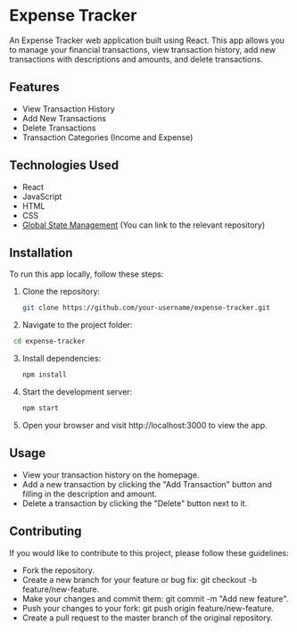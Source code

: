 # Expense Tracker

An Expense Tracker web application built using React. This app allows you to manage your financial transactions, view transaction history, add new transactions with descriptions and amounts, and delete transactions.

## Features

- View Transaction History
- Add New Transactions
- Delete Transactions
- Transaction Categories (Income and Expense)

## Technologies Used

- React
- JavaScript
- HTML
- CSS
- [Global State Management](link-to-your-global-state-repo) (You can link to the relevant repository)

## Installation

To run this app locally, follow these steps:

1. Clone the repository:

   ```bash
   git clone https://github.com/your-username/expense-tracker.git
   ```
2. Navigate to the project folder:
  ```bash
   cd expense-tracker
  ```
3. Install dependencies:
   ```bash
   npm install
   ```
4. Start the development server:
   ```bash
   npm start
   ```
5. Open your browser and visit http://localhost:3000 to view the app.

## Usage
- View your transaction history on the homepage.
- Add a new transaction by clicking the "Add Transaction" button and filling in the description and amount.
- Delete a transaction by clicking the "Delete" button next to it.

## Contributing
If you would like to contribute to this project, please follow these guidelines:

- Fork the repository.
- Create a new branch for your feature or bug fix: git checkout -b feature/new-feature.
- Make your changes and commit them: git commit -m "Add new feature".
- Push your changes to your fork: git push origin feature/new-feature.
- Create a pull request to the master branch of the original repository.
